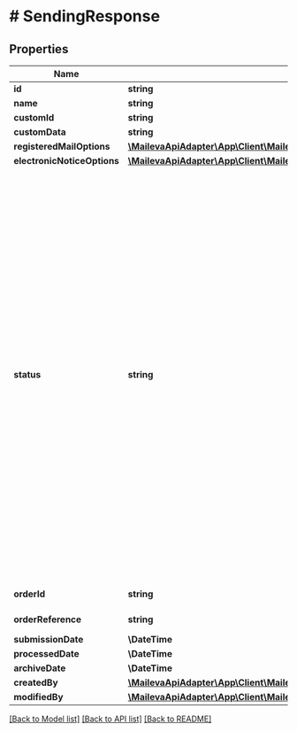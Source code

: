 # # SendingResponse

## Properties

Name | Type | Description | Notes
------------ | ------------- | ------------- | -------------
**id** | **string** |  | [optional]
**name** | **string** | Nom de l&#39;envoi |
**customId** | **string** | Identifiant de l&#39;envoi défini par le client | [optional]
**customData** | **string** | Information libre fournie par le client. | [optional]
**registeredMailOptions** | [**\MailevaApiAdapter\App\Client\MailevaCoproClient\Model\RegisteredMailOptions**](RegisteredMailOptions.md) |  | [optional]
**electronicNoticeOptions** | [**\MailevaApiAdapter\App\Client\MailevaCoproClient\Model\ElectronicNoticeOptions**](ElectronicNoticeOptions.md) |  | [optional]
**status** | **string** | Statut d&#39;un envoi : &lt;table border&#x3D;\&quot;1\&quot;&gt; &lt;tr bgcolor&#x3D;\&quot;lightgrey\&quot;&gt; &lt;th&gt;Type de statut&lt;/th&gt; &lt;th&gt;Description&lt;/th&gt; &lt;/tr&gt; &lt;tr&gt; &lt;td&gt;DRAFT&lt;/td&gt; &lt;td&gt;L&#39;envoi est au statut de brouillon, non validé par l’utilisateur&lt;/td&gt; &lt;/tr&gt; &lt;td&gt;PENDING&lt;/td&gt; &lt;td&gt;Le client a fait un envoi, mais il n’a pas encore été analysé par le système ou l&#39;envoi a été reçu mais il n’a pas encore été analysé&lt;/td&gt; &lt;/tr&gt; &lt;/tr&gt; &lt;td&gt;BLOCKED&lt;/td&gt; &lt;td&gt;L&#39;envoi est bloqué pour problème de paiement. Il sera automatiquement débloqué une fois le paiement régularisé.&lt;/td&gt; &lt;/tr&gt; &lt;tr&gt; &lt;td&gt;ACCEPTED&lt;/td&gt; &lt;td&gt;L&#39;envoi est compatible avec nos critères de validation et va être traité.&lt;/td&gt; &lt;/tr&gt; &lt;tr&gt; &lt;td&gt;REJECTED&lt;/td&gt; &lt;td&gt;L&#39;envoi est rejeté et ne peut être traité (exemple : incompatibilité d&#39;options, de document, paiement...)&lt;/td&gt; &lt;/tr&gt; &lt;/tr&gt; &lt;td&gt;CANCELED&lt;/td&gt; &lt;td&gt;L’envoi a été annulé par l&#39;utilisateur.&lt;/td&gt; &lt;/tr&gt; &lt;/tr&gt; &lt;td&gt;PREPARING&lt;/td&gt; &lt;td&gt;L’envoi est en cours de production.&lt;/td&gt; &lt;/tr&gt; &lt;tr&gt; &lt;td&gt;PROCESSED&lt;/td&gt; &lt;td&gt;L&#39;envoi a été traité et tous les destinataires étaient valides&lt;/td&gt; &lt;/tr&gt; &lt;tr&gt; &lt;td&gt;PROCESSED_WITH_ERRORS&lt;/td&gt; &lt;td&gt;L&#39;envoi a été traité mais certains destinataires n’étaient pas valides&lt;/td&gt; &lt;/tr&gt; &lt;/table&gt; | [optional]
**orderId** | **string** | Identifiant interne Maileva de la commande. | [optional]
**orderReference** | **string** | Reference interne Maileva de la commande. | [optional]
**submissionDate** | **\DateTime** | Date et heure de soumission | [optional]
**processedDate** | **\DateTime** | Date et heure de production | [optional]
**archiveDate** | **\DateTime** | Date et heure d&#39;archivage&#39; | [optional]
**createdBy** | [**\MailevaApiAdapter\App\Client\MailevaCoproClient\Model\ByModel**](ByModel.md) |  | [optional]
**modifiedBy** | [**\MailevaApiAdapter\App\Client\MailevaCoproClient\Model\ByModel**](ByModel.md) |  | [optional]

[[Back to Model list]](../../README.md#models) [[Back to API list]](../../README.md#endpoints) [[Back to README]](../../README.md)
